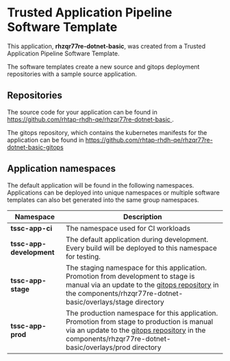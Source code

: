 # Trusted Application Pipeline Software Template

This application, **rhzqr77re-dotnet-basic**, was created from a Trusted Application Pipeline Software Template.

The software templates create a new source and gitops deployment repositories with a sample source application. 

## Repositories

The source code for your application can be found in [https://github.com/rhtap-rhdh-qe/rhzqr77re-dotnet-basic ](https://github.com/rhtap-rhdh-qe/rhzqr77re-dotnet-basic ).
 
The gitops repository, which contains the kubernetes manifests for the application can be found in 
[https://github.com/rhtap-rhdh-qe/rhzqr77re-dotnet-basic-gitops ](https://github.com/rhtap-rhdh-qe/rhzqr77re-dotnet-basic-gitops ) 

## Application namespaces 

The default application will be found in the following namespaces. Applications can be deployed into unique namespaces or multiple software templates can also bet generated into the same group namespaces.  

|  Namespace   |  Description   |  
| -------- | -------- |
| **tssc-app-ci** | The namespace used for CI workloads |
| **tssc-app-development** | The default application during development. Every build will be deployed to this namespace for testing. |
| **tssc-app-stage** | The staging namespace for this application. Promotion from development to stage is manual via an update to the [gitops repository](https://github.com/rhtap-rhdh-qe/rhzqr77re-dotnet-basic-gitops ) in the components/rhzqr77re-dotnet-basic/overlays/stage directory |
| **tssc-app-prod** | The production namespace for this application. Promotion from stage to production is manual via an update to the [gitops repository](https://github.com/rhtap-rhdh-qe/rhzqr77re-dotnet-basic-gitops ) in the components/rhzqr77re-dotnet-basic/overlays/prod directory |